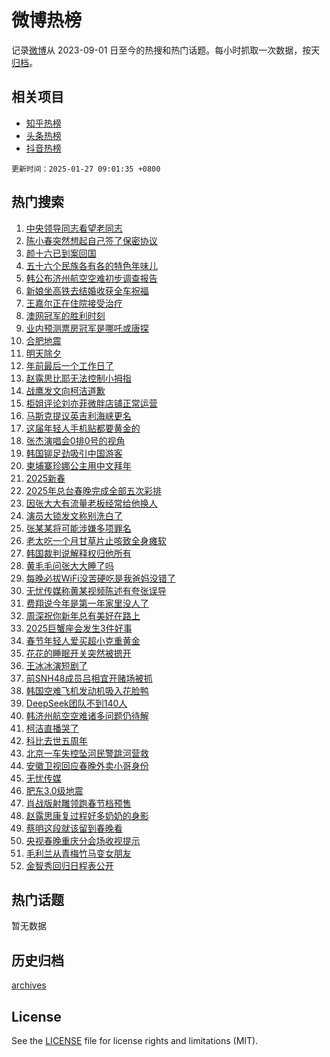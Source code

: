 # 微博热榜

记录[微博](https://www.weibo.com)从 2023-09-01 日至今的热搜和热门话题。每小时抓取一次数据，按天[归档](archives)。

## 相关项目

- [知乎热榜](https://github.com/hotarchive/zhihu)
- [头条热榜](https://github.com/hotarchive/toutiao)
- [抖音热榜](https://github.com/hotarchive/douyin)


`更新时间：2025-01-27 09:01:35 +0800`

## 热门搜索

1. [中央领导同志看望老同志](https://m.weibo.cn/search?containerid=100103type%3D1%26t%3D10%26q%3D%23%E4%B8%AD%E5%A4%AE%E9%A2%86%E5%AF%BC%E5%90%8C%E5%BF%97%E7%9C%8B%E6%9C%9B%E8%80%81%E5%90%8C%E5%BF%97%23&stream_entry_id=51&isnewpage=1&extparam=seat%3D1%26filter_type%3Drealtimehot%26cate%3D10103%26pos%3D0%26q%3D%2523%25E4%25B8%25AD%25E5%25A4%25AE%25E9%25A2%2586%25E5%25AF%25BC%25E5%2590%258C%25E5%25BF%2597%25E7%259C%258B%25E6%259C%259B%25E8%2580%2581%25E5%2590%258C%25E5%25BF%2597%2523%26dgr%3D0%26stream_entry_id%3D51%26c_type%3D51%26display_time%3D1737939694%26pre_seqid%3D173793969475791150298119)
1. [陈小春突然想起自己签了保密协议](https://m.weibo.cn/search?containerid=100103type%3D1%26t%3D10%26q%3D%E9%99%88%E5%B0%8F%E6%98%A5%E7%AA%81%E7%84%B6%E6%83%B3%E8%B5%B7%E8%87%AA%E5%B7%B1%E7%AD%BE%E4%BA%86%E4%BF%9D%E5%AF%86%E5%8D%8F%E8%AE%AE&stream_entry_id=31&isnewpage=1&extparam=seat%3D1%26pos%3D0%26q%3D%25E9%2599%2588%25E5%25B0%258F%25E6%2598%25A5%25E7%25AA%2581%25E7%2584%25B6%25E6%2583%25B3%25E8%25B5%25B7%25E8%2587%25AA%25E5%25B7%25B1%25E7%25AD%25BE%25E4%25BA%2586%25E4%25BF%259D%25E5%25AF%2586%25E5%258D%258F%25E8%25AE%25AE%26filter_type%3Drealtimehot%26c_type%3D31%26lcate%3D5001%26cate%3D5001%26flag%3D2%26band_rank%3D1%26dgr%3D0%26stream_entry_id%3D31%26realpos%3D1%26display_time%3D1737939694%26pre_seqid%3D173793969475791150298119)
1. [颜十六已到案回国](https://m.weibo.cn/search?containerid=100103type%3D1%26t%3D10%26q%3D%23%E9%A2%9C%E5%8D%81%E5%85%AD%E5%B7%B2%E5%88%B0%E6%A1%88%E5%9B%9E%E5%9B%BD%23&stream_entry_id=31&isnewpage=1&extparam=seat%3D1%26pos%3D1%26q%3D%2523%25E9%25A2%259C%25E5%258D%2581%25E5%2585%25AD%25E5%25B7%25B2%25E5%2588%25B0%25E6%25A1%2588%25E5%259B%259E%25E5%259B%25BD%2523%26filter_type%3Drealtimehot%26c_type%3D31%26lcate%3D5001%26cate%3D5001%26flag%3D2%26band_rank%3D2%26dgr%3D0%26stream_entry_id%3D31%26realpos%3D2%26display_time%3D1737939694%26pre_seqid%3D173793969475791150298119)
1. [五十六个民族各有各的特色年味儿](https://m.weibo.cn/search?containerid=100103type%3D1%26t%3D10%26q%3D%23%E4%BA%94%E5%8D%81%E5%85%AD%E4%B8%AA%E6%B0%91%E6%97%8F%E5%90%84%E6%9C%89%E5%90%84%E7%9A%84%E7%89%B9%E8%89%B2%E5%B9%B4%E5%91%B3%E5%84%BF%23&stream_entry_id=31&isnewpage=1&extparam=seat%3D1%26pos%3D2%26q%3D%2523%25E4%25BA%2594%25E5%258D%2581%25E5%2585%25AD%25E4%25B8%25AA%25E6%25B0%2591%25E6%2597%258F%25E5%2590%2584%25E6%259C%2589%25E5%2590%2584%25E7%259A%2584%25E7%2589%25B9%25E8%2589%25B2%25E5%25B9%25B4%25E5%2591%25B3%25E5%2584%25BF%2523%26filter_type%3Drealtimehot%26c_type%3D31%26lcate%3D5001%26cate%3D5001%26flag%3D0%26band_rank%3D3%26dgr%3D0%26stream_entry_id%3D31%26realpos%3D3%26display_time%3D1737939694%26pre_seqid%3D173793969475791150298119)
1. [韩公布济州航空空难初步调查报告](https://m.weibo.cn/search?containerid=100103type%3D1%26t%3D10%26q%3D%23%E9%9F%A9%E5%85%AC%E5%B8%83%E6%B5%8E%E5%B7%9E%E8%88%AA%E7%A9%BA%E7%A9%BA%E9%9A%BE%E5%88%9D%E6%AD%A5%E8%B0%83%E6%9F%A5%E6%8A%A5%E5%91%8A%23&stream_entry_id=31&isnewpage=1&extparam=seat%3D1%26pos%3D3%26q%3D%2523%25E9%259F%25A9%25E5%2585%25AC%25E5%25B8%2583%25E6%25B5%258E%25E5%25B7%259E%25E8%2588%25AA%25E7%25A9%25BA%25E7%25A9%25BA%25E9%259A%25BE%25E5%2588%259D%25E6%25AD%25A5%25E8%25B0%2583%25E6%259F%25A5%25E6%258A%25A5%25E5%2591%258A%2523%26filter_type%3Drealtimehot%26c_type%3D31%26lcate%3D5001%26cate%3D5001%26flag%3D1%26band_rank%3D4%26dgr%3D0%26stream_entry_id%3D31%26realpos%3D4%26display_time%3D1737939694%26pre_seqid%3D173793969475791150298119)
1. [新娘坐高铁去结婚收获全车祝福](https://m.weibo.cn/search?containerid=100103type%3D1%26t%3D10%26q%3D%23%E6%96%B0%E5%A8%98%E5%9D%90%E9%AB%98%E9%93%81%E5%8E%BB%E7%BB%93%E5%A9%9A%E6%94%B6%E8%8E%B7%E5%85%A8%E8%BD%A6%E7%A5%9D%E7%A6%8F%23&stream_entry_id=31&isnewpage=1&extparam=seat%3D1%26pos%3D4%26q%3D%2523%25E6%2596%25B0%25E5%25A8%2598%25E5%259D%2590%25E9%25AB%2598%25E9%2593%2581%25E5%258E%25BB%25E7%25BB%2593%25E5%25A9%259A%25E6%2594%25B6%25E8%258E%25B7%25E5%2585%25A8%25E8%25BD%25A6%25E7%25A5%259D%25E7%25A6%258F%2523%26filter_type%3Drealtimehot%26c_type%3D31%26lcate%3D5001%26cate%3D5001%26flag%3D0%26band_rank%3D5%26dgr%3D0%26stream_entry_id%3D31%26realpos%3D5%26display_time%3D1737939694%26pre_seqid%3D173793969475791150298119)
1. [王嘉尔正在住院接受治疗](https://m.weibo.cn/search?containerid=100103type%3D1%26t%3D10%26q%3D%23%E7%8E%8B%E5%98%89%E5%B0%94%E6%AD%A3%E5%9C%A8%E4%BD%8F%E9%99%A2%E6%8E%A5%E5%8F%97%E6%B2%BB%E7%96%97%23&stream_entry_id=31&isnewpage=1&extparam=seat%3D1%26pos%3D5%26q%3D%2523%25E7%258E%258B%25E5%2598%2589%25E5%25B0%2594%25E6%25AD%25A3%25E5%259C%25A8%25E4%25BD%258F%25E9%2599%25A2%25E6%258E%25A5%25E5%258F%2597%25E6%25B2%25BB%25E7%2596%2597%2523%26filter_type%3Drealtimehot%26c_type%3D31%26lcate%3D5001%26cate%3D5001%26flag%3D0%26band_rank%3D6%26dgr%3D0%26stream_entry_id%3D31%26realpos%3D6%26display_time%3D1737939694%26pre_seqid%3D173793969475791150298119)
1. [澳网冠军的胜利时刻](https://m.weibo.cn/search?containerid=100103type%3D1%26t%3D10%26q%3D%23%E6%BE%B3%E7%BD%91%E5%86%A0%E5%86%9B%E7%9A%84%E8%83%9C%E5%88%A9%E6%97%B6%E5%88%BB%23&stream_entry_id=31&isnewpage=1&extparam=seat%3D1%26is_ad_pos%3D1%26pos%3D6%26q%3D%2523%25E6%25BE%25B3%25E7%25BD%2591%25E5%2586%25A0%25E5%2586%259B%25E7%259A%2584%25E8%2583%259C%25E5%2588%25A9%25E6%2597%25B6%25E5%2588%25BB%2523%26dgr%3D0%26c_type%3D31%26filter_type%3Drealtimehot%26topic_ad%3D1%26stream_entry_id%3D31%26cate%3D5001%26adid%3D274759%26band_rank%3D7%26lcate%3D5001%26display_time%3D1737939694%26pre_seqid%3D173793969475791150298119)
1. [业内预测票房冠军是哪吒或唐探](https://m.weibo.cn/search?containerid=100103type%3D1%26t%3D10%26q%3D%23%E4%B8%9A%E5%86%85%E9%A2%84%E6%B5%8B%E7%A5%A8%E6%88%BF%E5%86%A0%E5%86%9B%E6%98%AF%E5%93%AA%E5%90%92%E6%88%96%E5%94%90%E6%8E%A2%23&stream_entry_id=31&isnewpage=1&extparam=seat%3D1%26pos%3D7%26q%3D%2523%25E4%25B8%259A%25E5%2586%2585%25E9%25A2%2584%25E6%25B5%258B%25E7%25A5%25A8%25E6%2588%25BF%25E5%2586%25A0%25E5%2586%259B%25E6%2598%25AF%25E5%2593%25AA%25E5%2590%2592%25E6%2588%2596%25E5%2594%2590%25E6%258E%25A2%2523%26filter_type%3Drealtimehot%26c_type%3D31%26lcate%3D5001%26cate%3D5001%26flag%3D0%26band_rank%3D7%26dgr%3D0%26stream_entry_id%3D31%26realpos%3D7%26display_time%3D1737939694%26pre_seqid%3D173793969475791150298119)
1. [合肥地震](https://m.weibo.cn/search?containerid=100103type%3D1%26t%3D10%26q%3D%E5%90%88%E8%82%A5%E5%9C%B0%E9%9C%87&stream_entry_id=31&isnewpage=1&extparam=seat%3D1%26pos%3D8%26q%3D%25E5%2590%2588%25E8%2582%25A5%25E5%259C%25B0%25E9%259C%2587%26filter_type%3Drealtimehot%26c_type%3D31%26lcate%3D5001%26cate%3D5001%26flag%3D0%26band_rank%3D8%26dgr%3D0%26stream_entry_id%3D31%26realpos%3D8%26display_time%3D1737939694%26pre_seqid%3D173793969475791150298119)
1. [明天除夕](https://m.weibo.cn/search?containerid=100103type%3D1%26t%3D10%26q%3D%23%E6%98%8E%E5%A4%A9%E9%99%A4%E5%A4%95%23&stream_entry_id=31&isnewpage=1&extparam=seat%3D1%26pos%3D9%26q%3D%2523%25E6%2598%258E%25E5%25A4%25A9%25E9%2599%25A4%25E5%25A4%2595%2523%26filter_type%3Drealtimehot%26c_type%3D31%26lcate%3D5001%26cate%3D5001%26flag%3D1%26band_rank%3D9%26dgr%3D0%26stream_entry_id%3D31%26realpos%3D9%26display_time%3D1737939694%26pre_seqid%3D173793969475791150298119)
1. [年前最后一个工作日了](https://m.weibo.cn/search?containerid=100103type%3D1%26t%3D10%26q%3D%23%E5%B9%B4%E5%89%8D%E6%9C%80%E5%90%8E%E4%B8%80%E4%B8%AA%E5%B7%A5%E4%BD%9C%E6%97%A5%E4%BA%86%23&stream_entry_id=31&isnewpage=1&extparam=seat%3D1%26pos%3D10%26q%3D%2523%25E5%25B9%25B4%25E5%2589%258D%25E6%259C%2580%25E5%2590%258E%25E4%25B8%2580%25E4%25B8%25AA%25E5%25B7%25A5%25E4%25BD%259C%25E6%2597%25A5%25E4%25BA%2586%2523%26filter_type%3Drealtimehot%26c_type%3D31%26lcate%3D5001%26cate%3D5001%26flag%3D0%26band_rank%3D10%26dgr%3D0%26stream_entry_id%3D31%26realpos%3D10%26display_time%3D1737939694%26pre_seqid%3D173793969475791150298119)
1. [赵露思比耶无法控制小拇指](https://m.weibo.cn/search?containerid=100103type%3D1%26t%3D10%26q%3D%23%E8%B5%B5%E9%9C%B2%E6%80%9D%E6%AF%94%E8%80%B6%E6%97%A0%E6%B3%95%E6%8E%A7%E5%88%B6%E5%B0%8F%E6%8B%87%E6%8C%87%23&stream_entry_id=31&isnewpage=1&extparam=seat%3D1%26pos%3D11%26q%3D%2523%25E8%25B5%25B5%25E9%259C%25B2%25E6%2580%259D%25E6%25AF%2594%25E8%2580%25B6%25E6%2597%25A0%25E6%25B3%2595%25E6%258E%25A7%25E5%2588%25B6%25E5%25B0%258F%25E6%258B%2587%25E6%258C%2587%2523%26filter_type%3Drealtimehot%26c_type%3D31%26lcate%3D5001%26cate%3D5001%26flag%3D0%26band_rank%3D11%26dgr%3D0%26stream_entry_id%3D31%26realpos%3D11%26display_time%3D1737939694%26pre_seqid%3D173793969475791150298119)
1. [战鹰发文向柯洁道歉](https://m.weibo.cn/search?containerid=100103type%3D1%26t%3D10%26q%3D%23%E6%88%98%E9%B9%B0%E5%8F%91%E6%96%87%E5%90%91%E6%9F%AF%E6%B4%81%E9%81%93%E6%AD%89%23&stream_entry_id=31&isnewpage=1&extparam=seat%3D1%26pos%3D12%26q%3D%2523%25E6%2588%2598%25E9%25B9%25B0%25E5%258F%2591%25E6%2596%2587%25E5%2590%2591%25E6%259F%25AF%25E6%25B4%2581%25E9%2581%2593%25E6%25AD%2589%2523%26filter_type%3Drealtimehot%26c_type%3D31%26lcate%3D5001%26cate%3D5001%26flag%3D1%26band_rank%3D12%26dgr%3D0%26stream_entry_id%3D31%26realpos%3D12%26display_time%3D1737939694%26pre_seqid%3D173793969475791150298119)
1. [柜姐评论刘亦菲微胖店铺正常运营](https://m.weibo.cn/search?containerid=100103type%3D1%26t%3D10%26q%3D%23%E6%9F%9C%E5%A7%90%E8%AF%84%E8%AE%BA%E5%88%98%E4%BA%A6%E8%8F%B2%E5%BE%AE%E8%83%96%E5%BA%97%E9%93%BA%E6%AD%A3%E5%B8%B8%E8%BF%90%E8%90%A5%23&stream_entry_id=31&isnewpage=1&extparam=seat%3D1%26pos%3D13%26q%3D%2523%25E6%259F%259C%25E5%25A7%2590%25E8%25AF%2584%25E8%25AE%25BA%25E5%2588%2598%25E4%25BA%25A6%25E8%258F%25B2%25E5%25BE%25AE%25E8%2583%2596%25E5%25BA%2597%25E9%2593%25BA%25E6%25AD%25A3%25E5%25B8%25B8%25E8%25BF%2590%25E8%2590%25A5%2523%26filter_type%3Drealtimehot%26c_type%3D31%26lcate%3D5001%26cate%3D5001%26flag%3D0%26band_rank%3D13%26dgr%3D0%26stream_entry_id%3D31%26realpos%3D13%26display_time%3D1737939694%26pre_seqid%3D173793969475791150298119)
1. [马斯克提议英吉利海峡更名](https://m.weibo.cn/search?containerid=100103type%3D1%26t%3D10%26q%3D%23%E9%A9%AC%E6%96%AF%E5%85%8B%E6%8F%90%E8%AE%AE%E8%8B%B1%E5%90%89%E5%88%A9%E6%B5%B7%E5%B3%A1%E6%9B%B4%E5%90%8D%23&stream_entry_id=31&isnewpage=1&extparam=seat%3D1%26pos%3D14%26q%3D%2523%25E9%25A9%25AC%25E6%2596%25AF%25E5%2585%258B%25E6%258F%2590%25E8%25AE%25AE%25E8%258B%25B1%25E5%2590%2589%25E5%2588%25A9%25E6%25B5%25B7%25E5%25B3%25A1%25E6%259B%25B4%25E5%2590%258D%2523%26filter_type%3Drealtimehot%26c_type%3D31%26lcate%3D5001%26cate%3D5001%26flag%3D0%26band_rank%3D14%26dgr%3D0%26stream_entry_id%3D31%26realpos%3D14%26display_time%3D1737939694%26pre_seqid%3D173793969475791150298119)
1. [这届年轻人手机贴都要黄金的](https://m.weibo.cn/search?containerid=100103type%3D1%26t%3D10%26q%3D%23%E8%BF%99%E5%B1%8A%E5%B9%B4%E8%BD%BB%E4%BA%BA%E6%89%8B%E6%9C%BA%E8%B4%B4%E9%83%BD%E8%A6%81%E9%BB%84%E9%87%91%E7%9A%84%23&stream_entry_id=31&isnewpage=1&extparam=seat%3D1%26pos%3D15%26q%3D%2523%25E8%25BF%2599%25E5%25B1%258A%25E5%25B9%25B4%25E8%25BD%25BB%25E4%25BA%25BA%25E6%2589%258B%25E6%259C%25BA%25E8%25B4%25B4%25E9%2583%25BD%25E8%25A6%2581%25E9%25BB%2584%25E9%2587%2591%25E7%259A%2584%2523%26filter_type%3Drealtimehot%26c_type%3D31%26lcate%3D5001%26cate%3D5001%26flag%3D0%26band_rank%3D15%26dgr%3D0%26stream_entry_id%3D31%26realpos%3D15%26display_time%3D1737939694%26pre_seqid%3D173793969475791150298119)
1. [张杰演唱会0排0号的视角](https://m.weibo.cn/search?containerid=100103type%3D1%26t%3D10%26q%3D%23%E5%BC%A0%E6%9D%B0%E6%BC%94%E5%94%B1%E4%BC%9A0%E6%8E%920%E5%8F%B7%E7%9A%84%E8%A7%86%E8%A7%92%23&stream_entry_id=31&isnewpage=1&extparam=seat%3D1%26pos%3D16%26q%3D%2523%25E5%25BC%25A0%25E6%259D%25B0%25E6%25BC%2594%25E5%2594%25B1%25E4%25BC%259A0%25E6%258E%25920%25E5%258F%25B7%25E7%259A%2584%25E8%25A7%2586%25E8%25A7%2592%2523%26filter_type%3Drealtimehot%26c_type%3D31%26lcate%3D5001%26cate%3D5001%26flag%3D1%26band_rank%3D16%26dgr%3D0%26stream_entry_id%3D31%26realpos%3D16%26display_time%3D1737939694%26pre_seqid%3D173793969475791150298119)
1. [韩国铆足劲吸引中国游客](https://m.weibo.cn/search?containerid=100103type%3D1%26t%3D10%26q%3D%23%E9%9F%A9%E5%9B%BD%E9%93%86%E8%B6%B3%E5%8A%B2%E5%90%B8%E5%BC%95%E4%B8%AD%E5%9B%BD%E6%B8%B8%E5%AE%A2%23&stream_entry_id=31&isnewpage=1&extparam=seat%3D1%26pos%3D17%26q%3D%2523%25E9%259F%25A9%25E5%259B%25BD%25E9%2593%2586%25E8%25B6%25B3%25E5%258A%25B2%25E5%2590%25B8%25E5%25BC%2595%25E4%25B8%25AD%25E5%259B%25BD%25E6%25B8%25B8%25E5%25AE%25A2%2523%26filter_type%3Drealtimehot%26c_type%3D31%26lcate%3D5001%26cate%3D5001%26flag%3D0%26band_rank%3D17%26dgr%3D0%26stream_entry_id%3D31%26realpos%3D17%26display_time%3D1737939694%26pre_seqid%3D173793969475791150298119)
1. [柬埔寨珍娜公主用中文拜年](https://m.weibo.cn/search?containerid=100103type%3D1%26t%3D10%26q%3D%23%E6%9F%AC%E5%9F%94%E5%AF%A8%E7%8F%8D%E5%A8%9C%E5%85%AC%E4%B8%BB%E7%94%A8%E4%B8%AD%E6%96%87%E6%8B%9C%E5%B9%B4%23&stream_entry_id=31&isnewpage=1&extparam=seat%3D1%26pos%3D18%26q%3D%2523%25E6%259F%25AC%25E5%259F%2594%25E5%25AF%25A8%25E7%258F%258D%25E5%25A8%259C%25E5%2585%25AC%25E4%25B8%25BB%25E7%2594%25A8%25E4%25B8%25AD%25E6%2596%2587%25E6%258B%259C%25E5%25B9%25B4%2523%26filter_type%3Drealtimehot%26c_type%3D31%26lcate%3D5001%26cate%3D5001%26flag%3D0%26band_rank%3D18%26dgr%3D0%26stream_entry_id%3D31%26realpos%3D18%26display_time%3D1737939694%26pre_seqid%3D173793969475791150298119)
1. [2025新春](https://m.weibo.cn/search?containerid=100103type%3D1%26t%3D10%26q%3D%232025%E6%96%B0%E6%98%A5%23&stream_entry_id=31&isnewpage=1&extparam=seat%3D1%26pos%3D19%26q%3D%25232025%25E6%2596%25B0%25E6%2598%25A5%2523%26filter_type%3Drealtimehot%26c_type%3D31%26lcate%3D5001%26cate%3D5001%26flag%3D0%26band_rank%3D19%26dgr%3D0%26stream_entry_id%3D31%26realpos%3D19%26display_time%3D1737939694%26pre_seqid%3D173793969475791150298119)
1. [2025年总台春晚完成全部五次彩排](https://m.weibo.cn/search?containerid=100103type%3D1%26t%3D10%26q%3D%232025%E5%B9%B4%E6%80%BB%E5%8F%B0%E6%98%A5%E6%99%9A%E5%AE%8C%E6%88%90%E5%85%A8%E9%83%A8%E4%BA%94%E6%AC%A1%E5%BD%A9%E6%8E%92%23&stream_entry_id=31&isnewpage=1&extparam=seat%3D1%26pos%3D20%26q%3D%25232025%25E5%25B9%25B4%25E6%2580%25BB%25E5%258F%25B0%25E6%2598%25A5%25E6%2599%259A%25E5%25AE%258C%25E6%2588%2590%25E5%2585%25A8%25E9%2583%25A8%25E4%25BA%2594%25E6%25AC%25A1%25E5%25BD%25A9%25E6%258E%2592%2523%26filter_type%3Drealtimehot%26c_type%3D31%26lcate%3D5001%26cate%3D5001%26flag%3D1%26band_rank%3D20%26dgr%3D0%26stream_entry_id%3D31%26realpos%3D20%26display_time%3D1737939694%26pre_seqid%3D173793969475791150298119)
1. [因张大大有流量老板经常给他换人](https://m.weibo.cn/search?containerid=100103type%3D1%26t%3D10%26q%3D%23%E5%9B%A0%E5%BC%A0%E5%A4%A7%E5%A4%A7%E6%9C%89%E6%B5%81%E9%87%8F%E8%80%81%E6%9D%BF%E7%BB%8F%E5%B8%B8%E7%BB%99%E4%BB%96%E6%8D%A2%E4%BA%BA%23&stream_entry_id=31&isnewpage=1&extparam=seat%3D1%26pos%3D21%26q%3D%2523%25E5%259B%25A0%25E5%25BC%25A0%25E5%25A4%25A7%25E5%25A4%25A7%25E6%259C%2589%25E6%25B5%2581%25E9%2587%258F%25E8%2580%2581%25E6%259D%25BF%25E7%25BB%258F%25E5%25B8%25B8%25E7%25BB%2599%25E4%25BB%2596%25E6%258D%25A2%25E4%25BA%25BA%2523%26filter_type%3Drealtimehot%26c_type%3D31%26lcate%3D5001%26cate%3D5001%26flag%3D1%26band_rank%3D21%26dgr%3D0%26stream_entry_id%3D31%26realpos%3D21%26display_time%3D1737939694%26pre_seqid%3D173793969475791150298119)
1. [演员大锁发文称别洗白了](https://m.weibo.cn/search?containerid=100103type%3D1%26t%3D10%26q%3D%23%E6%BC%94%E5%91%98%E5%A4%A7%E9%94%81%E5%8F%91%E6%96%87%E7%A7%B0%E5%88%AB%E6%B4%97%E7%99%BD%E4%BA%86%23&stream_entry_id=31&isnewpage=1&extparam=seat%3D1%26pos%3D22%26q%3D%2523%25E6%25BC%2594%25E5%2591%2598%25E5%25A4%25A7%25E9%2594%2581%25E5%258F%2591%25E6%2596%2587%25E7%25A7%25B0%25E5%2588%25AB%25E6%25B4%2597%25E7%2599%25BD%25E4%25BA%2586%2523%26filter_type%3Drealtimehot%26c_type%3D31%26lcate%3D5001%26cate%3D5001%26flag%3D2%26band_rank%3D22%26dgr%3D0%26stream_entry_id%3D31%26realpos%3D22%26display_time%3D1737939694%26pre_seqid%3D173793969475791150298119)
1. [张某某将可能涉嫌多项罪名](https://m.weibo.cn/search?containerid=100103type%3D1%26t%3D10%26q%3D%23%E5%BC%A0%E6%9F%90%E6%9F%90%E5%B0%86%E5%8F%AF%E8%83%BD%E6%B6%89%E5%AB%8C%E5%A4%9A%E9%A1%B9%E7%BD%AA%E5%90%8D%23&stream_entry_id=31&isnewpage=1&extparam=seat%3D1%26pos%3D23%26q%3D%2523%25E5%25BC%25A0%25E6%259F%2590%25E6%259F%2590%25E5%25B0%2586%25E5%258F%25AF%25E8%2583%25BD%25E6%25B6%2589%25E5%25AB%258C%25E5%25A4%259A%25E9%25A1%25B9%25E7%25BD%25AA%25E5%2590%258D%2523%26filter_type%3Drealtimehot%26c_type%3D31%26lcate%3D5001%26cate%3D5001%26flag%3D2%26band_rank%3D23%26dgr%3D0%26stream_entry_id%3D31%26realpos%3D23%26display_time%3D1737939694%26pre_seqid%3D173793969475791150298119)
1. [老太吃一个月甘草片止咳致全身瘫软](https://m.weibo.cn/search?containerid=100103type%3D1%26t%3D10%26q%3D%23%E8%80%81%E5%A4%AA%E5%90%83%E4%B8%80%E4%B8%AA%E6%9C%88%E7%94%98%E8%8D%89%E7%89%87%E6%AD%A2%E5%92%B3%E8%87%B4%E5%85%A8%E8%BA%AB%E7%98%AB%E8%BD%AF%23&stream_entry_id=31&isnewpage=1&extparam=seat%3D1%26pos%3D24%26q%3D%2523%25E8%2580%2581%25E5%25A4%25AA%25E5%2590%2583%25E4%25B8%2580%25E4%25B8%25AA%25E6%259C%2588%25E7%2594%2598%25E8%258D%2589%25E7%2589%2587%25E6%25AD%25A2%25E5%2592%25B3%25E8%2587%25B4%25E5%2585%25A8%25E8%25BA%25AB%25E7%2598%25AB%25E8%25BD%25AF%2523%26filter_type%3Drealtimehot%26c_type%3D31%26lcate%3D5001%26cate%3D5001%26flag%3D1%26band_rank%3D24%26dgr%3D0%26stream_entry_id%3D31%26realpos%3D24%26display_time%3D1737939694%26pre_seqid%3D173793969475791150298119)
1. [韩国裁判说解释权归他所有](https://m.weibo.cn/search?containerid=100103type%3D1%26t%3D10%26q%3D%23%E9%9F%A9%E5%9B%BD%E8%A3%81%E5%88%A4%E8%AF%B4%E8%A7%A3%E9%87%8A%E6%9D%83%E5%BD%92%E4%BB%96%E6%89%80%E6%9C%89%23&stream_entry_id=31&isnewpage=1&extparam=seat%3D1%26pos%3D25%26q%3D%2523%25E9%259F%25A9%25E5%259B%25BD%25E8%25A3%2581%25E5%2588%25A4%25E8%25AF%25B4%25E8%25A7%25A3%25E9%2587%258A%25E6%259D%2583%25E5%25BD%2592%25E4%25BB%2596%25E6%2589%2580%25E6%259C%2589%2523%26filter_type%3Drealtimehot%26c_type%3D31%26lcate%3D5001%26cate%3D5001%26flag%3D1%26band_rank%3D25%26dgr%3D0%26stream_entry_id%3D31%26realpos%3D25%26display_time%3D1737939694%26pre_seqid%3D173793969475791150298119)
1. [黄毛毛问张大大睡了吗](https://m.weibo.cn/search?containerid=100103type%3D1%26t%3D10%26q%3D%23%E9%BB%84%E6%AF%9B%E6%AF%9B%E9%97%AE%E5%BC%A0%E5%A4%A7%E5%A4%A7%E7%9D%A1%E4%BA%86%E5%90%97%23&stream_entry_id=31&isnewpage=1&extparam=seat%3D1%26pos%3D26%26q%3D%2523%25E9%25BB%2584%25E6%25AF%259B%25E6%25AF%259B%25E9%2597%25AE%25E5%25BC%25A0%25E5%25A4%25A7%25E5%25A4%25A7%25E7%259D%25A1%25E4%25BA%2586%25E5%2590%2597%2523%26filter_type%3Drealtimehot%26c_type%3D31%26lcate%3D5001%26cate%3D5001%26flag%3D1%26band_rank%3D26%26dgr%3D0%26stream_entry_id%3D31%26realpos%3D26%26display_time%3D1737939694%26pre_seqid%3D173793969475791150298119)
1. [每晚必拔WiFi没苦硬吃是我爸妈没错了](https://m.weibo.cn/search?containerid=100103type%3D1%26t%3D10%26q%3D%23%E6%AF%8F%E6%99%9A%E5%BF%85%E6%8B%94WiFi%E6%B2%A1%E8%8B%A6%E7%A1%AC%E5%90%83%E6%98%AF%E6%88%91%E7%88%B8%E5%A6%88%E6%B2%A1%E9%94%99%E4%BA%86%23&stream_entry_id=31&isnewpage=1&extparam=seat%3D1%26pos%3D27%26q%3D%2523%25E6%25AF%258F%25E6%2599%259A%25E5%25BF%2585%25E6%258B%2594WiFi%25E6%25B2%25A1%25E8%258B%25A6%25E7%25A1%25AC%25E5%2590%2583%25E6%2598%25AF%25E6%2588%2591%25E7%2588%25B8%25E5%25A6%2588%25E6%25B2%25A1%25E9%2594%2599%25E4%25BA%2586%2523%26filter_type%3Drealtimehot%26c_type%3D31%26lcate%3D5001%26cate%3D5001%26flag%3D1%26band_rank%3D27%26dgr%3D0%26stream_entry_id%3D31%26realpos%3D27%26display_time%3D1737939694%26pre_seqid%3D173793969475791150298119)
1. [无忧传媒称黄某视频陈述有夸张误导](https://m.weibo.cn/search?containerid=100103type%3D1%26t%3D10%26q%3D%23%E6%97%A0%E5%BF%A7%E4%BC%A0%E5%AA%92%E7%A7%B0%E9%BB%84%E6%9F%90%E8%A7%86%E9%A2%91%E9%99%88%E8%BF%B0%E6%9C%89%E5%A4%B8%E5%BC%A0%E8%AF%AF%E5%AF%BC%23&stream_entry_id=31&isnewpage=1&extparam=seat%3D1%26pos%3D28%26q%3D%2523%25E6%2597%25A0%25E5%25BF%25A7%25E4%25BC%25A0%25E5%25AA%2592%25E7%25A7%25B0%25E9%25BB%2584%25E6%259F%2590%25E8%25A7%2586%25E9%25A2%2591%25E9%2599%2588%25E8%25BF%25B0%25E6%259C%2589%25E5%25A4%25B8%25E5%25BC%25A0%25E8%25AF%25AF%25E5%25AF%25BC%2523%26filter_type%3Drealtimehot%26c_type%3D31%26lcate%3D5001%26cate%3D5001%26flag%3D0%26band_rank%3D28%26dgr%3D0%26stream_entry_id%3D31%26realpos%3D28%26display_time%3D1737939694%26pre_seqid%3D173793969475791150298119)
1. [费翔说今年是第一年家里没人了](https://m.weibo.cn/search?containerid=100103type%3D1%26t%3D10%26q%3D%23%E8%B4%B9%E7%BF%94%E8%AF%B4%E4%BB%8A%E5%B9%B4%E6%98%AF%E7%AC%AC%E4%B8%80%E5%B9%B4%E5%AE%B6%E9%87%8C%E6%B2%A1%E4%BA%BA%E4%BA%86%23&stream_entry_id=31&isnewpage=1&extparam=seat%3D1%26pos%3D29%26q%3D%2523%25E8%25B4%25B9%25E7%25BF%2594%25E8%25AF%25B4%25E4%25BB%258A%25E5%25B9%25B4%25E6%2598%25AF%25E7%25AC%25AC%25E4%25B8%2580%25E5%25B9%25B4%25E5%25AE%25B6%25E9%2587%258C%25E6%25B2%25A1%25E4%25BA%25BA%25E4%25BA%2586%2523%26filter_type%3Drealtimehot%26c_type%3D31%26lcate%3D5001%26cate%3D5001%26flag%3D0%26band_rank%3D29%26dgr%3D0%26stream_entry_id%3D31%26realpos%3D29%26display_time%3D1737939694%26pre_seqid%3D173793969475791150298119)
1. [周深祝你新年总有美好在路上](https://m.weibo.cn/search?containerid=100103type%3D1%26t%3D10%26q%3D%23%E5%91%A8%E6%B7%B1%E7%A5%9D%E4%BD%A0%E6%96%B0%E5%B9%B4%E6%80%BB%E6%9C%89%E7%BE%8E%E5%A5%BD%E5%9C%A8%E8%B7%AF%E4%B8%8A%23&stream_entry_id=31&isnewpage=1&extparam=seat%3D1%26pos%3D30%26q%3D%2523%25E5%2591%25A8%25E6%25B7%25B1%25E7%25A5%259D%25E4%25BD%25A0%25E6%2596%25B0%25E5%25B9%25B4%25E6%2580%25BB%25E6%259C%2589%25E7%25BE%258E%25E5%25A5%25BD%25E5%259C%25A8%25E8%25B7%25AF%25E4%25B8%258A%2523%26filter_type%3Drealtimehot%26c_type%3D31%26lcate%3D5001%26cate%3D5001%26flag%3D1%26band_rank%3D30%26dgr%3D0%26stream_entry_id%3D31%26realpos%3D30%26display_time%3D1737939694%26pre_seqid%3D173793969475791150298119)
1. [2025巨蟹座会发生3件好事](https://m.weibo.cn/search?containerid=100103type%3D1%26t%3D10%26q%3D%232025%E5%B7%A8%E8%9F%B9%E5%BA%A7%E4%BC%9A%E5%8F%91%E7%94%9F3%E4%BB%B6%E5%A5%BD%E4%BA%8B%23&stream_entry_id=31&isnewpage=1&extparam=seat%3D1%26pos%3D31%26q%3D%25232025%25E5%25B7%25A8%25E8%259F%25B9%25E5%25BA%25A7%25E4%25BC%259A%25E5%258F%2591%25E7%2594%259F3%25E4%25BB%25B6%25E5%25A5%25BD%25E4%25BA%258B%2523%26filter_type%3Drealtimehot%26c_type%3D31%26lcate%3D5001%26cate%3D5001%26flag%3D1%26band_rank%3D31%26dgr%3D0%26stream_entry_id%3D31%26realpos%3D31%26display_time%3D1737939694%26pre_seqid%3D173793969475791150298119)
1. [春节年轻人爱买超小克重黄金](https://m.weibo.cn/search?containerid=100103type%3D1%26t%3D10%26q%3D%23%E6%98%A5%E8%8A%82%E5%B9%B4%E8%BD%BB%E4%BA%BA%E7%88%B1%E4%B9%B0%E8%B6%85%E5%B0%8F%E5%85%8B%E9%87%8D%E9%BB%84%E9%87%91%23&stream_entry_id=31&isnewpage=1&extparam=seat%3D1%26pos%3D32%26q%3D%2523%25E6%2598%25A5%25E8%258A%2582%25E5%25B9%25B4%25E8%25BD%25BB%25E4%25BA%25BA%25E7%2588%25B1%25E4%25B9%25B0%25E8%25B6%2585%25E5%25B0%258F%25E5%2585%258B%25E9%2587%258D%25E9%25BB%2584%25E9%2587%2591%2523%26filter_type%3Drealtimehot%26c_type%3D31%26lcate%3D5001%26cate%3D5001%26flag%3D1%26band_rank%3D32%26dgr%3D0%26stream_entry_id%3D31%26realpos%3D32%26display_time%3D1737939694%26pre_seqid%3D173793969475791150298119)
1. [花花的睡眠开关突然被摁开](https://m.weibo.cn/search?containerid=100103type%3D1%26t%3D10%26q%3D%23%E8%8A%B1%E8%8A%B1%E7%9A%84%E7%9D%A1%E7%9C%A0%E5%BC%80%E5%85%B3%E7%AA%81%E7%84%B6%E8%A2%AB%E6%91%81%E5%BC%80%23&stream_entry_id=31&isnewpage=1&extparam=seat%3D1%26pos%3D33%26q%3D%2523%25E8%258A%25B1%25E8%258A%25B1%25E7%259A%2584%25E7%259D%25A1%25E7%259C%25A0%25E5%25BC%2580%25E5%2585%25B3%25E7%25AA%2581%25E7%2584%25B6%25E8%25A2%25AB%25E6%2591%2581%25E5%25BC%2580%2523%26filter_type%3Drealtimehot%26c_type%3D31%26lcate%3D5001%26cate%3D5001%26flag%3D1%26band_rank%3D33%26dgr%3D0%26stream_entry_id%3D31%26realpos%3D33%26display_time%3D1737939694%26pre_seqid%3D173793969475791150298119)
1. [王冰冰演短剧了](https://m.weibo.cn/search?containerid=100103type%3D1%26t%3D10%26q%3D%23%E7%8E%8B%E5%86%B0%E5%86%B0%E6%BC%94%E7%9F%AD%E5%89%A7%E4%BA%86%23&stream_entry_id=31&isnewpage=1&extparam=seat%3D1%26pos%3D34%26q%3D%2523%25E7%258E%258B%25E5%2586%25B0%25E5%2586%25B0%25E6%25BC%2594%25E7%259F%25AD%25E5%2589%25A7%25E4%25BA%2586%2523%26filter_type%3Drealtimehot%26c_type%3D31%26lcate%3D5001%26cate%3D5001%26flag%3D0%26band_rank%3D34%26dgr%3D0%26stream_entry_id%3D31%26realpos%3D34%26display_time%3D1737939694%26pre_seqid%3D173793969475791150298119)
1. [前SNH48成员吕相宜开赌场被抓](https://m.weibo.cn/search?containerid=100103type%3D1%26t%3D10%26q%3D%23%E5%89%8DSNH48%E6%88%90%E5%91%98%E5%90%95%E7%9B%B8%E5%AE%9C%E5%BC%80%E8%B5%8C%E5%9C%BA%E8%A2%AB%E6%8A%93%23&stream_entry_id=31&isnewpage=1&extparam=seat%3D1%26pos%3D35%26q%3D%2523%25E5%2589%258DSNH48%25E6%2588%2590%25E5%2591%2598%25E5%2590%2595%25E7%259B%25B8%25E5%25AE%259C%25E5%25BC%2580%25E8%25B5%258C%25E5%259C%25BA%25E8%25A2%25AB%25E6%258A%2593%2523%26filter_type%3Drealtimehot%26c_type%3D31%26lcate%3D5001%26cate%3D5001%26flag%3D0%26band_rank%3D35%26dgr%3D0%26stream_entry_id%3D31%26realpos%3D35%26display_time%3D1737939694%26pre_seqid%3D173793969475791150298119)
1. [韩国空难飞机发动机吸入花脸鸭](https://m.weibo.cn/search?containerid=100103type%3D1%26t%3D10%26q%3D%23%E9%9F%A9%E5%9B%BD%E7%A9%BA%E9%9A%BE%E9%A3%9E%E6%9C%BA%E5%8F%91%E5%8A%A8%E6%9C%BA%E5%90%B8%E5%85%A5%E8%8A%B1%E8%84%B8%E9%B8%AD%23&stream_entry_id=31&isnewpage=1&extparam=seat%3D1%26pos%3D36%26q%3D%2523%25E9%259F%25A9%25E5%259B%25BD%25E7%25A9%25BA%25E9%259A%25BE%25E9%25A3%259E%25E6%259C%25BA%25E5%258F%2591%25E5%258A%25A8%25E6%259C%25BA%25E5%2590%25B8%25E5%2585%25A5%25E8%258A%25B1%25E8%2584%25B8%25E9%25B8%25AD%2523%26filter_type%3Drealtimehot%26c_type%3D31%26lcate%3D5001%26cate%3D5001%26flag%3D1%26band_rank%3D36%26dgr%3D0%26stream_entry_id%3D31%26realpos%3D36%26display_time%3D1737939694%26pre_seqid%3D173793969475791150298119)
1. [DeepSeek团队不到140人](https://m.weibo.cn/search?containerid=100103type%3D1%26t%3D10%26q%3D%23DeepSeek%E5%9B%A2%E9%98%9F%E4%B8%8D%E5%88%B0140%E4%BA%BA%23&stream_entry_id=31&isnewpage=1&extparam=seat%3D1%26pos%3D37%26q%3D%2523DeepSeek%25E5%259B%25A2%25E9%2598%259F%25E4%25B8%258D%25E5%2588%25B0140%25E4%25BA%25BA%2523%26filter_type%3Drealtimehot%26c_type%3D31%26lcate%3D5001%26cate%3D5001%26flag%3D1%26band_rank%3D37%26dgr%3D0%26stream_entry_id%3D31%26realpos%3D37%26display_time%3D1737939694%26pre_seqid%3D173793969475791150298119)
1. [韩济州航空空难诸多问题仍待解](https://m.weibo.cn/search?containerid=100103type%3D1%26t%3D10%26q%3D%23%E9%9F%A9%E6%B5%8E%E5%B7%9E%E8%88%AA%E7%A9%BA%E7%A9%BA%E9%9A%BE%E8%AF%B8%E5%A4%9A%E9%97%AE%E9%A2%98%E4%BB%8D%E5%BE%85%E8%A7%A3%23&stream_entry_id=31&isnewpage=1&extparam=seat%3D1%26pos%3D38%26q%3D%2523%25E9%259F%25A9%25E6%25B5%258E%25E5%25B7%259E%25E8%2588%25AA%25E7%25A9%25BA%25E7%25A9%25BA%25E9%259A%25BE%25E8%25AF%25B8%25E5%25A4%259A%25E9%2597%25AE%25E9%25A2%2598%25E4%25BB%258D%25E5%25BE%2585%25E8%25A7%25A3%2523%26filter_type%3Drealtimehot%26c_type%3D31%26lcate%3D5001%26cate%3D5001%26flag%3D1%26band_rank%3D38%26dgr%3D0%26stream_entry_id%3D31%26realpos%3D38%26display_time%3D1737939694%26pre_seqid%3D173793969475791150298119)
1. [柯洁直播哭了](https://m.weibo.cn/search?containerid=100103type%3D1%26t%3D10%26q%3D%23%E6%9F%AF%E6%B4%81%E7%9B%B4%E6%92%AD%E5%93%AD%E4%BA%86%23&stream_entry_id=31&isnewpage=1&extparam=seat%3D1%26pos%3D39%26q%3D%2523%25E6%259F%25AF%25E6%25B4%2581%25E7%259B%25B4%25E6%2592%25AD%25E5%2593%25AD%25E4%25BA%2586%2523%26filter_type%3Drealtimehot%26c_type%3D31%26lcate%3D5001%26cate%3D5001%26flag%3D0%26band_rank%3D39%26dgr%3D0%26stream_entry_id%3D31%26realpos%3D39%26display_time%3D1737939694%26pre_seqid%3D173793969475791150298119)
1. [科比去世五周年](https://m.weibo.cn/search?containerid=100103type%3D1%26t%3D10%26q%3D%23%E7%A7%91%E6%AF%94%E5%8E%BB%E4%B8%96%E4%BA%94%E5%91%A8%E5%B9%B4%23&stream_entry_id=31&isnewpage=1&extparam=seat%3D1%26pos%3D40%26q%3D%2523%25E7%25A7%2591%25E6%25AF%2594%25E5%258E%25BB%25E4%25B8%2596%25E4%25BA%2594%25E5%2591%25A8%25E5%25B9%25B4%2523%26filter_type%3Drealtimehot%26c_type%3D31%26lcate%3D5001%26cate%3D5001%26flag%3D1%26band_rank%3D40%26dgr%3D0%26stream_entry_id%3D31%26realpos%3D40%26display_time%3D1737939694%26pre_seqid%3D173793969475791150298119)
1. [北京一车失控坠河民警跳河营救](https://m.weibo.cn/search?containerid=100103type%3D1%26t%3D10%26q%3D%23%E5%8C%97%E4%BA%AC%E4%B8%80%E8%BD%A6%E5%A4%B1%E6%8E%A7%E5%9D%A0%E6%B2%B3%E6%B0%91%E8%AD%A6%E8%B7%B3%E6%B2%B3%E8%90%A5%E6%95%91%23&stream_entry_id=31&isnewpage=1&extparam=seat%3D1%26pos%3D41%26q%3D%2523%25E5%258C%2597%25E4%25BA%25AC%25E4%25B8%2580%25E8%25BD%25A6%25E5%25A4%25B1%25E6%258E%25A7%25E5%259D%25A0%25E6%25B2%25B3%25E6%25B0%2591%25E8%25AD%25A6%25E8%25B7%25B3%25E6%25B2%25B3%25E8%2590%25A5%25E6%2595%2591%2523%26filter_type%3Drealtimehot%26c_type%3D31%26lcate%3D5001%26cate%3D5001%26flag%3D1%26band_rank%3D41%26dgr%3D0%26stream_entry_id%3D31%26realpos%3D41%26display_time%3D1737939694%26pre_seqid%3D173793969475791150298119)
1. [安徽卫视回应春晚外卖小哥身份](https://m.weibo.cn/search?containerid=100103type%3D1%26t%3D10%26q%3D%23%E5%AE%89%E5%BE%BD%E5%8D%AB%E8%A7%86%E5%9B%9E%E5%BA%94%E6%98%A5%E6%99%9A%E5%A4%96%E5%8D%96%E5%B0%8F%E5%93%A5%E8%BA%AB%E4%BB%BD%23&stream_entry_id=31&isnewpage=1&extparam=seat%3D1%26pos%3D42%26q%3D%2523%25E5%25AE%2589%25E5%25BE%25BD%25E5%258D%25AB%25E8%25A7%2586%25E5%259B%259E%25E5%25BA%2594%25E6%2598%25A5%25E6%2599%259A%25E5%25A4%2596%25E5%258D%2596%25E5%25B0%258F%25E5%2593%25A5%25E8%25BA%25AB%25E4%25BB%25BD%2523%26filter_type%3Drealtimehot%26c_type%3D31%26lcate%3D5001%26cate%3D5001%26flag%3D0%26band_rank%3D42%26dgr%3D0%26stream_entry_id%3D31%26realpos%3D42%26display_time%3D1737939694%26pre_seqid%3D173793969475791150298119)
1. [无忧传媒](https://m.weibo.cn/search?containerid=100103type%3D1%26t%3D10%26q%3D%E6%97%A0%E5%BF%A7%E4%BC%A0%E5%AA%92&stream_entry_id=31&isnewpage=1&extparam=seat%3D1%26pos%3D43%26q%3D%25E6%2597%25A0%25E5%25BF%25A7%25E4%25BC%25A0%25E5%25AA%2592%26filter_type%3Drealtimehot%26c_type%3D31%26lcate%3D5001%26cate%3D5001%26flag%3D1%26band_rank%3D43%26dgr%3D0%26stream_entry_id%3D31%26realpos%3D43%26display_time%3D1737939694%26pre_seqid%3D173793969475791150298119)
1. [肥东3.0级地震](https://m.weibo.cn/search?containerid=100103type%3D1%26t%3D10%26q%3D%23%E8%82%A5%E4%B8%9C3.0%E7%BA%A7%E5%9C%B0%E9%9C%87%23&stream_entry_id=31&isnewpage=1&extparam=seat%3D1%26pos%3D44%26q%3D%2523%25E8%2582%25A5%25E4%25B8%259C3.0%25E7%25BA%25A7%25E5%259C%25B0%25E9%259C%2587%2523%26filter_type%3Drealtimehot%26c_type%3D31%26lcate%3D5001%26cate%3D5001%26flag%3D1%26band_rank%3D44%26dgr%3D0%26stream_entry_id%3D31%26realpos%3D44%26display_time%3D1737939694%26pre_seqid%3D173793969475791150298119)
1. [肖战版射雕领跑春节档预售](https://m.weibo.cn/search?containerid=100103type%3D1%26t%3D10%26q%3D%23%E8%82%96%E6%88%98%E7%89%88%E5%B0%84%E9%9B%95%E9%A2%86%E8%B7%91%E6%98%A5%E8%8A%82%E6%A1%A3%E9%A2%84%E5%94%AE%23&stream_entry_id=31&isnewpage=1&extparam=seat%3D1%26pos%3D45%26q%3D%2523%25E8%2582%2596%25E6%2588%2598%25E7%2589%2588%25E5%25B0%2584%25E9%259B%2595%25E9%25A2%2586%25E8%25B7%2591%25E6%2598%25A5%25E8%258A%2582%25E6%25A1%25A3%25E9%25A2%2584%25E5%2594%25AE%2523%26filter_type%3Drealtimehot%26c_type%3D31%26lcate%3D5001%26cate%3D5001%26flag%3D1%26band_rank%3D45%26dgr%3D0%26stream_entry_id%3D31%26realpos%3D45%26display_time%3D1737939694%26pre_seqid%3D173793969475791150298119)
1. [赵露思康复过程好多奶奶的身影](https://m.weibo.cn/search?containerid=100103type%3D1%26t%3D10%26q%3D%23%E8%B5%B5%E9%9C%B2%E6%80%9D%E5%BA%B7%E5%A4%8D%E8%BF%87%E7%A8%8B%E5%A5%BD%E5%A4%9A%E5%A5%B6%E5%A5%B6%E7%9A%84%E8%BA%AB%E5%BD%B1%23&stream_entry_id=31&isnewpage=1&extparam=seat%3D1%26pos%3D46%26q%3D%2523%25E8%25B5%25B5%25E9%259C%25B2%25E6%2580%259D%25E5%25BA%25B7%25E5%25A4%258D%25E8%25BF%2587%25E7%25A8%258B%25E5%25A5%25BD%25E5%25A4%259A%25E5%25A5%25B6%25E5%25A5%25B6%25E7%259A%2584%25E8%25BA%25AB%25E5%25BD%25B1%2523%26filter_type%3Drealtimehot%26c_type%3D31%26lcate%3D5001%26cate%3D5001%26flag%3D1%26band_rank%3D46%26dgr%3D0%26stream_entry_id%3D31%26realpos%3D46%26display_time%3D1737939694%26pre_seqid%3D173793969475791150298119)
1. [蔡明这段就该留到春晚看](https://m.weibo.cn/search?containerid=100103type%3D1%26t%3D10%26q%3D%23%E8%94%A1%E6%98%8E%E8%BF%99%E6%AE%B5%E5%B0%B1%E8%AF%A5%E7%95%99%E5%88%B0%E6%98%A5%E6%99%9A%E7%9C%8B%23&stream_entry_id=31&isnewpage=1&extparam=seat%3D1%26pos%3D47%26q%3D%2523%25E8%2594%25A1%25E6%2598%258E%25E8%25BF%2599%25E6%25AE%25B5%25E5%25B0%25B1%25E8%25AF%25A5%25E7%2595%2599%25E5%2588%25B0%25E6%2598%25A5%25E6%2599%259A%25E7%259C%258B%2523%26filter_type%3Drealtimehot%26c_type%3D31%26lcate%3D5001%26cate%3D5001%26flag%3D1%26band_rank%3D47%26dgr%3D0%26stream_entry_id%3D31%26realpos%3D47%26display_time%3D1737939694%26pre_seqid%3D173793969475791150298119)
1. [央视春晚重庆分会场收视提示](https://m.weibo.cn/search?containerid=100103type%3D1%26t%3D10%26q%3D%23%E5%A4%AE%E8%A7%86%E6%98%A5%E6%99%9A%E9%87%8D%E5%BA%86%E5%88%86%E4%BC%9A%E5%9C%BA%E6%94%B6%E8%A7%86%E6%8F%90%E7%A4%BA%23&stream_entry_id=31&isnewpage=1&extparam=seat%3D1%26pos%3D48%26q%3D%2523%25E5%25A4%25AE%25E8%25A7%2586%25E6%2598%25A5%25E6%2599%259A%25E9%2587%258D%25E5%25BA%2586%25E5%2588%2586%25E4%25BC%259A%25E5%259C%25BA%25E6%2594%25B6%25E8%25A7%2586%25E6%258F%2590%25E7%25A4%25BA%2523%26filter_type%3Drealtimehot%26c_type%3D31%26lcate%3D5001%26cate%3D5001%26flag%3D1%26band_rank%3D48%26dgr%3D0%26stream_entry_id%3D31%26realpos%3D48%26display_time%3D1737939694%26pre_seqid%3D173793969475791150298119)
1. [毛利兰从青梅竹马变女朋友](https://m.weibo.cn/search?containerid=100103type%3D1%26t%3D10%26q%3D%E6%AF%9B%E5%88%A9%E5%85%B0%E4%BB%8E%E9%9D%92%E6%A2%85%E7%AB%B9%E9%A9%AC%E5%8F%98%E5%A5%B3%E6%9C%8B%E5%8F%8B&stream_entry_id=31&isnewpage=1&extparam=seat%3D1%26pos%3D49%26q%3D%25E6%25AF%259B%25E5%2588%25A9%25E5%2585%25B0%25E4%25BB%258E%25E9%259D%2592%25E6%25A2%2585%25E7%25AB%25B9%25E9%25A9%25AC%25E5%258F%2598%25E5%25A5%25B3%25E6%259C%258B%25E5%258F%258B%26filter_type%3Drealtimehot%26c_type%3D31%26lcate%3D5001%26cate%3D5001%26flag%3D0%26band_rank%3D49%26dgr%3D0%26stream_entry_id%3D31%26realpos%3D49%26display_time%3D1737939694%26pre_seqid%3D173793969475791150298119)
1. [金智秀回归日程表公开](https://m.weibo.cn/search?containerid=100103type%3D1%26t%3D10%26q%3D%23%E9%87%91%E6%99%BA%E7%A7%80%E5%9B%9E%E5%BD%92%E6%97%A5%E7%A8%8B%E8%A1%A8%E5%85%AC%E5%BC%80%23&stream_entry_id=31&isnewpage=1&extparam=seat%3D1%26pos%3D50%26q%3D%2523%25E9%2587%2591%25E6%2599%25BA%25E7%25A7%2580%25E5%259B%259E%25E5%25BD%2592%25E6%2597%25A5%25E7%25A8%258B%25E8%25A1%25A8%25E5%2585%25AC%25E5%25BC%2580%2523%26filter_type%3Drealtimehot%26c_type%3D31%26lcate%3D5001%26cate%3D5001%26flag%3D1%26band_rank%3D50%26dgr%3D0%26stream_entry_id%3D31%26realpos%3D50%26display_time%3D1737939694%26pre_seqid%3D173793969475791150298119)

## 热门话题

暂无数据

## 历史归档

[archives](archives)

## License

See the [LICENSE](LICENSE) file for license rights and limitations (MIT).
